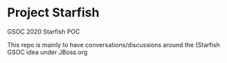 # Project Starfish

GSOC 2020 Starfish POC

This repo is mainly to have conversations/discussions around the (Starfish GSOC idea under JBoss.org

